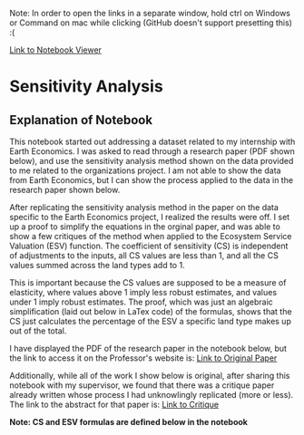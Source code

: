 Note: In order to open the links in a separate window, hold ctrl on Windows or Command on mac while clicking (GitHub doesn't support presetting this) :(

<a href = "http://nbviewer.jupyter.org/github/aboomer07/ESV_Proof/blob/master/ESV_Proof.ipynb?flush_cache=False" target="_blank">Link to Notebook Viewer</a>

# Sensitivity Analysis

## Explanation of Notebook

This notebook started out addressing a dataset related to my internship with Earth Economics. I was asked to read through a research paper (PDF shown below), and use the sensitivity analysis method shown on the data provided to me related to the organizations project. I am not able to show the data from Earth Economics, but I can show the process applied to the data in the research paper shown below. 

After replicating the sensitivity analysis method in the paper on the data specific to the Earth Economics project, I realized the results were off. I set up a proof to simplify the equations in the orginal paper, and was able to show a few critiques of the method when applied to the Ecosystem Service Valuation (ESV) function. The coefficient of sensitivity (CS) is independent of adjustments to the inputs, all CS values are less than 1, and all the CS values summed across the land types add to 1.

This is important because the CS values are supposed to be a measure of elasticity, where values above 1 imply less robust estimates, and values under 1 imply robust estimates. The proof, which was just an algebraic simplification (laid out below in LaTex code) of the formulas, shows that the CS just calculates the percentage of the ESV a specific land type makes up out of the total.

I have displayed the PDF of the research paper in the notebook below, but the link to access it on the Professor's website is: <a href = "https://agrilife.org/kreuter/files/2013/01/Change-in-ecosystem-service-values-in-SanAntonio-areaTexas_6.pdf" target = "_blank">Link to Original Paper</a>

Additionally, while all of the work I show below is original, after sharing this notebook with my supervisor, we found that there was a critique paper already written whose process I had unknowlingly replicated (more or less). The link to the abstract for that paper is: <a href = "https://www.sciencedirect.com/science/article/pii/S2212041616301668" target = "_blank">Link to Critique</a>

**Note: CS and ESV formulas are defined below in the notebook**
